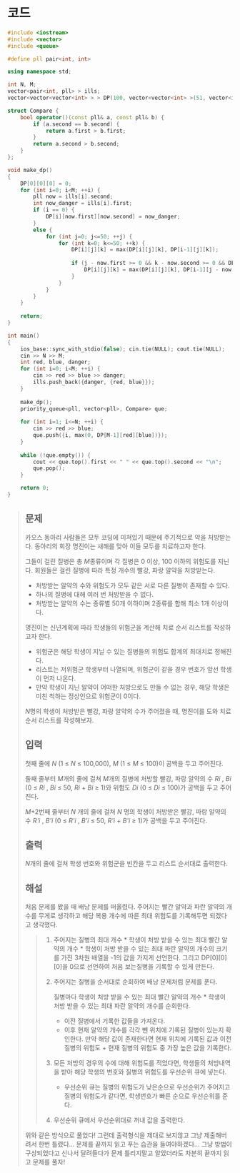 # 코드

```c++
#include <iostream>
#include <vector>
#include <queue>

#define pll pair<int, int>

using namespace std;

int N, M;
vector<pair<int, pll> > ills;
vector<vector<vector<int> > > DP(100, vector<vector<int> >(51, vector<int>(51, -1)));

struct Compare {
    bool operator()(const pll& a, const pll& b) {
        if (a.second == b.second) {
            return a.first > b.first;
        }
        return a.second > b.second;
    }
};

void make_dp()
{
    DP[0][0][0] = 0;
    for (int i=0; i<M; ++i) {
        pll now = ills[i].second;
        int now_danger = ills[i].first;
        if (i == 0) {
            DP[i][now.first][now.second] = now_danger;
        }
        else {
            for (int j=0; j<=50; ++j) {
                for (int k=0; k<=50; ++k) {
                    DP[i][j][k] = max(DP[i][j][k], DP[i-1][j][k]);
                    
                    if (j - now.first >= 0 && k - now.second >= 0 && DP[i-1][j - now.first][k - now.second] != -1) {
                        DP[i][j][k] = max(DP[i][j][k], DP[i-1][j - now.first][k - now.second] + now_danger);
                    }
                } 
            }
        }
    }
    
    return;
}

int main()
{
    ios_base::sync_with_stdio(false); cin.tie(NULL); cout.tie(NULL);
    cin >> N >> M;
    int red, blue, danger;
    for (int i=0; i<M; ++i) {
        cin >> red >> blue >> danger;
        ills.push_back({danger, {red, blue}});
    }
    
    make_dp();
    priority_queue<pll, vector<pll>, Compare> que;
    
    for (int i=1; i<=N; ++i) {
        cin >> red >> blue;
        que.push({i, max(0, DP[M-1][red][blue])});
    }
    
    while (!que.empty()) {
        cout << que.top().first << " " << que.top().second << "\n";
        que.pop();
    }

    return 0;
}

```

> ## 문제
>
> 카오스 동아리 사람들은 모두 코딩에 미쳐있기 때문에 주기적으로 약을 처방받는다. 동아리의 회장 명진이는 새해를 맞아 이들 모두를 치료하고자 한다.
>
> 그들이 걸린 질병은 총 *M*종류이며 각 질병은 0 이상, 100 이하의 위험도를 지닌다. 회원들은 걸린 질병에 따라 특정 개수의 빨강, 파랑 알약을 처방받는다.
>
> - 처방받는 알약의 수와 위험도가 모두 같은 서로 다른 질병이 존재할 수 있다.
> - 하나의 질병에 대해 여러 번 처방받을 수 없다.
> - 처방받는 알약의 수는 종류별 50개 이하이며 2종류를 합해 최소 1개 이상이다.
>
> 명진이는 신년계획에 따라 학생들의 위험군을 계산해 치료 순서 리스트를 작성하고자 한다.
>
> - 위험군은 해당 학생이 지닐 수 있는 질병들의 위험도 합계의 최대치로 정해진다.
> - 리스트는 저위험군 학생부터 나열되며, 위험군이 같을 경우 번호가 앞선 학생이 먼저 나온다.
> - 만약 학생이 지닌 알약이 어떠한 처방으로도 만들 수 없는 경우, 해당 학생은 미친 척하는 정상인으로 위험군이 0이다.
>
> *N*명의 학생이 처방받은 빨강, 파랑 알약의 수가 주어졌을 때, 명진이를 도와 치료 순서 리스트를 작성해보자.
>
> ## 입력
>
> 첫째 줄에 *N* (1 ≤ *N* ≤ 100,000), *M* (1 ≤ *M* ≤ 100)이 공백을 두고 주어진다.
>
> 둘째 줄부터 *M*개의 줄에 걸쳐 *M*개의 질병에 처방할 빨강, 파랑 알약의 수 *Ri* , *Bi* (0 ≤ *Ri* , *Bi* ≤ 50, *Ri* + *Bi* ≥ 1)와 위험도 *Di* (0 ≤ *Di* ≤ 100)가 공백을 두고 주어진다.
>
> *M*+2번째 줄부터 *N* 개의 줄에 걸쳐 *N* 명의 학생이 처방받은 빨강, 파랑 알약의 수 *R'i* , *B'i* (0 ≤ *R'i* , *B'i* ≤ 50, *R'i* + *B'i* ≥ 1)가 공백을 두고 주어진다.
>
> ## 출력
>
> *N*개의 줄에 걸쳐 학생 번호와 위험군을 빈칸을 두고 리스트 순서대로 출력한다.
>
> ## 해설
>
> 처음 문제를 봤을 때 배낭 문제를 떠올렸다. 주어지는 빨간 알약과 파란 알약의 개수를 무게로 생각하고 해당 복용 개수에 따른 최대 위험도를 기록해두면 되겠다고 생각했다.
>
> > 1. 주어지는 질병의 최대 개수 * 학생이 처방 받을 수 있는 최대 빨간 알약의 개수 * 학생이 처방 받을 수 있는 최대 파란 알약의 개수의 크기를 가진 3차원 배열을 -1의 값을 가지게 선언한다. 그리고 DP\[0]\[0]\[0]을 0으로 선언하여 처음 보는질병을 기록할 수 있게 만든다.
> >
> > 2. 주어지는 질병을 순서대로 순회하여 배낭 문제처럼 문제를 푼다. 
> >
> >    질병마다 학생이 처방 받을 수 있는 최대 빨간 알약의 개수 * 학생이 처방 받을 수 있는 최대 파란 알약의 개수를 순회한다.
> >
> >    - 이전 질병에서 기록한 값들을 가져온다. 
> >    - 이후 현재 알약의 개수를 각각 뺀 위치에 기록된 질병이 있는지 확인한다. 만약 해당 값이 존재한다면 현재 위치에 기록된 값과 이전 질병의 위험도 + 현재 질병의 위험도 중 가장 높은 값을 기록한다.
> >
> > 3. 모든 처방의 경우의 수에 대해 위험도를 적었다면, 학생들의 처방내역을 받아 해당 학생의 번호와 질병의 위험도를 우선순위 큐에 넣는다.
> >
> >    - 우선순위 큐는 질병의 위험도가 낮은순으로 우선순위가 주어지고 질병의 위험도가 같다면, 학생번호가 빠른 순으로 우선순위를 준다. 
> >
> > 4. 우선순위 큐에서 우선순위대로 꺼내 값을 출력한다.
>
> 위와 같은 방식으로 풀었다! 그런데 출력형식을 제대로 보지않고 그냥 제출해버려서 한번 틀렸다... 문제를 끝까지 읽고 푸는 습관을 들여야하겠다... 그냥 방법이 구상되었다고 신나서 달려들다가 문제 틀리지말고 알았더라도 차분히 끝까지 읽고 문제를 풀자!

